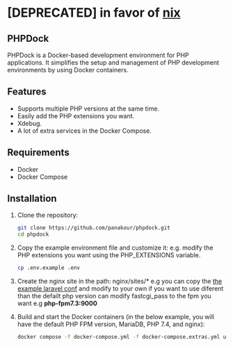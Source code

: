 # [DEPRECATED] in favor of [nix](https://github.com/panakour/php-nix-flake-templates)

## PHPDock

PHPDock is a Docker-based development environment for PHP applications. It simplifies the setup and management of PHP development environments by using Docker containers.

## Features
- Supports multiple PHP versions at the same time.
- Easily add the PHP extensions you want.
- Xdebug.
- A lot of extra services in the Docker Compose.

## Requirements

- Docker
- Docker Compose

## Installation

1. Clone the repository:
   ```sh
   git clone https://github.com/panakour/phpdock.git
   cd phpdock
   ```
2. Copy the example environment file and customize it: e.g. modify the PHP extensions you want using the PHP_EXTENSIONS variable.
   ```sh
   cp .env.example .env
   ```

4. Create the nginx site in the path: nginx/sites/* e.g you can copy the [the example laravel conf](nginx/sites/laravel.conf.example) and modify to your own if you want to use diferent than the defailt php version can modify fastcgi_pass to the fpm you want e.g **php-fpm7.3:9000** 
5. Build and start the Docker containers (in the below example, you will have the default PHP FPM version, MariaDB, PHP 7.4, and nginx):
   ```sh
   docker compose -f docker-compose.yml -f docker-compose.extras.yml up -d php-fpm nginx mariadb php-fpm7.4
   ```
